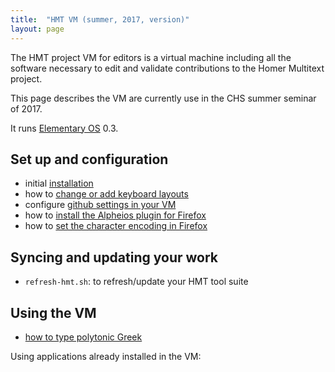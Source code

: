 ```yaml
---
title:  "HMT VM (summer, 2017, version)"
layout: page
---
```


The HMT project VM for editors is a virtual machine including all the software necessary to edit and validate contributions to the Homer Multitext project.

This page describes the VM are currently use in the CHS summer seminar of 2017.


It runs [Elementary OS](https://elementary.io/) 0.3.



## Set up and configuration

- initial [installation](install)
- how to [change or add keyboard layouts](keyboard)
- configure [github settings in your VM](config-github)
- how to [install the Alpheios plugin for Firefox](alpheios)
- how to [set the character encoding in Firefox](ff-char-enc)




## Syncing and updating your work ##


- `refresh-hmt.sh`: to refresh/update your HMT tool suite



## Using the VM ##


- [how to type polytonic Greek](greek)

Using applications already installed in the VM:
